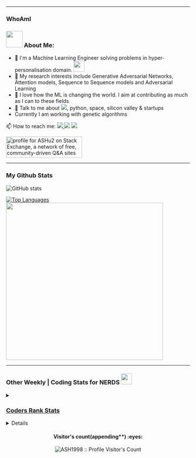 


---
### WhoAmI
### <img src="https://github.com/TheDudeThatCode/TheDudeThatCode/blob/master/Assets/Developer.gif" width="45px"> About Me:
- 🏦 I'm a Machine Learning Engineer solving problems in hyper-personalisation domain.
      <img src="https://media.giphy.com/media/WUlplcMpOCEmTGBtBW/giphy.gif" width="30">
- 📖 My research interests include Generative Adversarial Networks, Attention models, Sequence to Sequence models and Adversarial Learning
- 📝 I love how the ML is changing the world. I aim at contributing as much as I can to these fields
- 💬 Talk to me about <img src="https://img.icons8.com/dusk/24/000000/naruto.png"/>, python, space, silicon valley & startups
- Currently I am working with genetic algorithms

📫 How to reach me: <a href="https://www.linkedin.com/in/ash1998/"> <img src="https://img.icons8.com/doodle/30/000000/linkedin--v2.png"/> </a> <a href="mailto:prog.mishra@gmail.com"> <img src="https://img.icons8.com/dusk/30/000000/gmail-login.png"/></a> </a> <a href="https://www.quora.com/profile/Ashutosh-Mishra-361"> <img src="https://img.icons8.com/doodle/30/000000/quora--v1.png"/></a>

<a href="https://stackexchange.com/users/10086190"><img src="https://stackexchange.com/users/flair/10086190.png?theme=dark" width="208" height="58" alt="profile for ASHu2 on Stack Exchange, a network of free, community-driven Q&amp;A sites" title="profile for ASHu2 on Stack Exchange, a network of free, community-driven Q&amp;A sites"></a>

---
### My Github Stats

<p>
  <img src="https://github-readme-stats.vercel.app/api?username=ASH1998&count_private=true&theme=nightowl&hide=contribs&show_icons=true"
         alt="GitHub stats"/>
  </p>
  <p>
  <a href="https://ash1998.github.io/">
    <img src="https://github-readme-stats.vercel.app/api/top-langs/?username=ASH1998&layout=compact&theme=nightowl&show_icons=true&hide=Jupyter+Notebook,HTML,SCSS,CSS"
         alt="Top Languages"/>
    <img align="l" width=430 src="http://github-readme-streak-stats.herokuapp.com?user=ASH1998&theme=material-palenight&hide_border=false&border=DDCFC4&fire=DD210FFF&background=011627" />
  </a>
  </p>



---
### Other Weekly | Coding Stats for NERDS <img src="https://media.giphy.com/media/WUlplcMpOCEmTGBtBW/giphy.gif" width="30px">
<details><summary></summary>
<p>
  
📊 **This Week I Spent My Time On:**
<!--START_SECTION:waka-->

```text
Python    33 mins         █████████████████████████   99.41 %
Text      0 secs          ░░░░░░░░░░░░░░░░░░░░░░░░░   00.35 %
systemd   0 secs          ░░░░░░░░░░░░░░░░░░░░░░░░░   00.24 %
```

<!--END_SECTION:waka-->
  
 
</p>
  
<div>
 <p>
    <a  href="https://ash1998.github.io/">
    <img src="https://wakatime.com/share/@ASH1998/334e485e-79a8-4d23-8b05-953df7d52ebf.svg" width="400" height="300"
         alt="wakatime stats"/>
    <img src="https://wakatime.com/share/@ASH1998/e1580e1d-a4e8-466e-bff3-fbc78b5f8203.svg" width="400" height="300"
         alt="wakatime stats"/>
  </a>
  
</p>
  </div>
  
 <a href="https://github.com/ASH1998"><img src="https://salty-lake-26404.herokuapp.com/graph?username=ASH1998&theme=redical&custom_title=Monthly%20Contribution%20Graph&area=true&hide_border=true">
  
![trophs](https://github-profile-trophy.vercel.app/?username=ASH1998&theme=onedark)

  
</details>


### Coders Rank Stats
<details><summary></summary>

Coders Rank Profile: [ASH1998](https://profile.codersrank.io/user/ash1998/)
<img src="https://cr-ss-service.azurewebsites.net/api/ScreenShot?widget=activity&username=ASH1998&labels=true&width=1000&branding=false&step=5tooltip=true"/>  
  
<img src="https://cr-ss-service.azurewebsites.net/api/ScreenShot?widget=summary&username=ASH1998&badges=3&show-avatar=true&branding=false&style=--header-bg-color:%23000;--border-radius:10px" />
 <img src="https://cr-skills-chart-widget.azurewebsites.net/api/api?username=ASH1998&show-other-skills=true" />
  </details>

<!--
**ASH1998/ASH1998** is a ✨ _special_ ✨ repository because its `README.md` (this file) appears on your GitHub profile.

Here are some ideas to get you started:

- 🔭 I’m currently working on ...
- 🌱 I’m currently learning ...
- 👯 I’m looking to collaborate on ...
- 🤔 I’m looking for help with ...
- 💬 Ask me about ...
- 📫 How to reach me: ...
- 😄 Pronouns: ...
- ⚡ Fun fact: ...

Few things to add
1. Github trophies : https://github-profile-trophy.vercel.app/?username=ASH1998&theme=onedark

-->

<h4 align="center">Visitor's count(appending**) :eyes:</h4>
<p align="center"><img src="https://profile-counter.glitch.me/{ASH1998}/count.svg" alt="ASH1998 :: Profile Visitor's Count" /></p>
